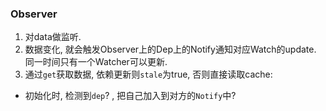 ### Observer
1. 对data做监听.
2. 数据变化, 就会触发Observer上的Dep上的Notify通知对应Watch的update. 同一时间只有一个Watcher可以更新.
3. 通过`get`获取数据, 依赖更新则`stale`为true, 否则直接读取cache:
- 初始化时, 检测到`dep`? , 把自己加入到对方的`Notify`中?